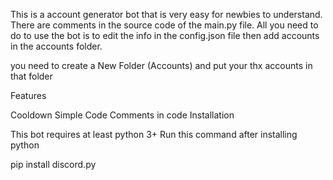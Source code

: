 This is a account generator bot that is very easy for newbies to understand. There are comments in the source code of the main.py file. All you need to do to use the bot is to edit the info in the config.json file then add accounts in the accounts folder.

you need to create a New Folder (Accounts) and put your thx accounts in that folder 


Features


Cooldown
Simple Code
Comments in code
Installation




This bot requires at least python 3+
Run this command after installing python


pip install discord.py

